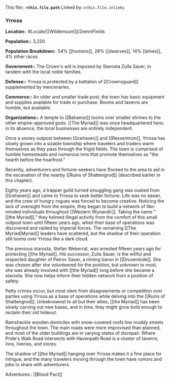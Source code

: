 This file:: **`=this.file.path`**
Linked by::`=this.file.inlinks`
### Yrrosa
**Location**:: #Locale/[[Wildemount]]/ZemniFields 

**Population::** 3,220 

**Population Breakdown**:: 54% [[humans]], 28% [[dwarves]], 14% [[elves]], 4% other races

**Government::** The Crown's will is imposed by Starosta Zulla Sauer, in tandem with the local noble families.

**Defense::** Yrrosa is protected by a battalion of [[Crownsguard]] supplemented by mercenaries.

**Commerce::** An older and smaller trade post, the town has basic equipment and supplies available for trade or purchase. Rooms and taverns are humble, but available.

**Organizations::** A temple to [[Bahamut]] looms over smaller shrines to the other empire-approved gods. [[The Myriad]] was once headquartered here; in its absence, the local businesses are entirely independent.

Once a snowy outpost between [[Icehaven]] and [[Rexxentrum]], Yrrosa has slowly grown into a sizable township where travelers and traders warm themselves as they pass through the frigid fields. The town is comprised of humble homesteads and numerous inns that promote themselves as "the hearth before the hoarfrost."

Recently, adventurers and fortune-seekers have flocked to the area to aid in the excavation of the nearby [[Ruins of Shattengrod]] (described earlier in this chapter).

Eighty years ago, a trapper guild turned smuggling gang was ousted from [[Icehaven]] and came to Yrrosa to seek better fortune. Life was no easier, and the crew of hungry rogues was forced to become creative. Noticing the lack of oversight from the empire, they began to build a network of like-minded individuals throughout [[Western Wynandir]]. Taking the name "[[the Myriad]]," they helmed illegal activity from the comfort of this small outpost town until fifteen years ago, when their base of operations was discovered and raided by imperial forces. The remaining [[The Myriad|Myriad]] leaders have scattered, but the shadow of their operation still looms over Yrrosa like a dark cloud.

The previous starosta, Stefan Weberrat, was arrested fifteen years ago for protecting [[the Myriad]]. His successor, Zulla Sauer, is the willful and respected daughter of Petrov Sauer, a mining baron in [[Druvenlode]]. She was chosen after she volunteered for the position, but unknown to most, she was already involved with [[the Myriad]] long before she became a starosta. She now helps inform their hidden network from a position of safety.

Petty crimes occur, but most stem from disagreements or competition over parties using Yrrosa as a base of operations while delving into the [[Ruins of Shattengrod]]. Unbeknownst to all but their allies, [[the Myriad]] has been slowly carving out new bases, and in time, they might grow bold enough to reclaim their old hideout.

Ramshackle wooden domiciles with snow-covered roofs line muddy streets throughout the town. The main roads were more improvised than planned, and most of the older buildings are in varying states of disrepair. Where Pride's Walk Road intersects with Havenpath Road is a cluster of taverns, inns, liveries, and stores.

The shadow of [[the Myriad]] hanging over Yrrosa makes it a fine place for intrigue, and the many travelers moving through the town have rumors and jobs to share with adventurers.

Adventures:: [[Blood Pact]]